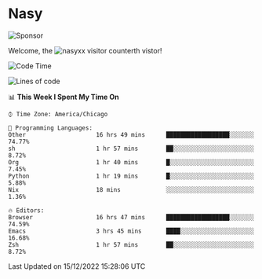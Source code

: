 # Nasy

<!--
<p align="center">
<img height="200" src="https://github-readme-stats.vercel.app/api?username=nasyxx&count_private=true&show_icons=true&theme=dracula&include_all_commits=true"/>
<img height="200" src="https://github-readme-stats.vercel.app/api/top-langs/?username=nasyxx&theme=dracula&hide=html,jupyter+notebook&count_private=true&show_icons=true"/>
</p>

  
----------------
-->

![Sponsor](https://img.shields.io/static/v1.svg?label=Sponsor&message=%E2%9D%A4&logo=GitHub&style=flat&color=pink)
 
Welcome, the ![nasyxx visitor counter](https://count.getloli.com/get/@nasyxx?theme=rule34)th vistor!
 
<!--START_SECTION:waka-->
![Code Time](http://img.shields.io/badge/Code%20Time-2%2C925%20hrs%2043%20mins-blue)

![Lines of code](https://img.shields.io/badge/From%20Hello%20World%20I%27ve%20Written-5%20Million%20lines%20of%20code-blue)

📊 **This Week I Spent My Time On** 

```text
⌚︎ Time Zone: America/Chicago

💬 Programming Languages: 
Other                    16 hrs 49 mins      ██████████████████░░░░░░░   74.77% 
sh                       1 hr 57 mins        ██░░░░░░░░░░░░░░░░░░░░░░░   8.72% 
Org                      1 hr 40 mins        █░░░░░░░░░░░░░░░░░░░░░░░░   7.45% 
Python                   1 hr 19 mins        █░░░░░░░░░░░░░░░░░░░░░░░░   5.88% 
Nix                      18 mins             ░░░░░░░░░░░░░░░░░░░░░░░░░   1.36%

🔥 Editors: 
Browser                  16 hrs 47 mins      ██████████████████░░░░░░░   74.59% 
Emacs                    3 hrs 45 mins       ████░░░░░░░░░░░░░░░░░░░░░   16.68% 
Zsh                      1 hr 57 mins        ██░░░░░░░░░░░░░░░░░░░░░░░   8.72%

```


 Last Updated on 15/12/2022 15:28:06 UTC
<!--END_SECTION:waka-->

<!-- ![visitors](https://visitor-badge.laobi.icu/badge?page_id=nasyxx.nasyxx) -->
